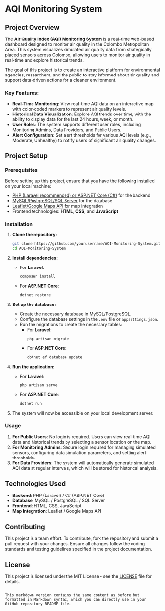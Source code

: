 # AQI Monitoring System

## Project Overview
The **Air Quality Index (AQI) Monitoring System** is a real-time web-based dashboard designed to monitor air quality in the Colombo Metropolitan Area. This system visualizes simulated air quality data from strategically placed sensors across Colombo, allowing users to monitor air quality in real-time and explore historical trends. 

The goal of this project is to create an interactive platform for environmental agencies, researchers, and the public to stay informed about air quality and support data-driven actions for a cleaner environment.

### Key Features:
- **Real-Time Monitoring**: View real-time AQI data on an interactive map with color-coded markers to represent air quality levels.
- **Historical Data Visualization**: Explore AQI trends over time, with the ability to display data for the last 24 hours, week, or month.
- **User Roles**: The system supports different user roles, including Monitoring Admins, Data Providers, and Public Users.
- **Alert Configuration**: Set alert thresholds for various AQI levels (e.g., Moderate, Unhealthy) to notify users of significant air quality changes.

## Project Setup

### Prerequisites
Before setting up this project, ensure that you have the following installed on your local machine:

- [PHP (Laravel recommended) or ASP.NET Core (C#)](https://www.php.net/) for the backend
- [MySQL/PostgreSQL/SQL Server](https://www.mysql.com/) for the database
- [Leaflet/Google Maps API](https://leafletjs.com/) for map integration
- Frontend technologies: **HTML**, **CSS**, and **JavaScript**

### Installation

1. **Clone the repository:**
   ```bash
   git clone https://github.com/yourusername/AQI-Monitoring-System.git
   cd AQI-Monitoring-System
   ```

2. **Install dependencies:**
   - For **Laravel**: 
     ```bash
     composer install
     ```
   - For **ASP.NET Core**:
     ```bash
     dotnet restore
     ```

3. **Set up the database:**
   - Create the necessary database in MySQL/PostgreSQL.
   - Configure the database settings in the `.env` file or `appsettings.json`.
   - Run the migrations to create the necessary tables:
     - For **Laravel**:
       ```bash
       php artisan migrate
       ```
     - For **ASP.NET Core**:
       ```bash
       dotnet ef database update
       ```

4. **Run the application:**
   - For **Laravel**:
     ```bash
     php artisan serve
     ```
   - For **ASP.NET Core**:
     ```bash
     dotnet run
     ```

5. The system will now be accessible on your local development server.

### Usage
1. **For Public Users**: No login is required. Users can view real-time AQI data and historical trends by selecting a sensor location on the map.
2. **For Monitoring Admins**: Secure login required for managing simulated sensors, configuring data simulation parameters, and setting alert thresholds.
3. **For Data Providers**: The system will automatically generate simulated AQI data at regular intervals, which will be stored for historical analysis.

## Technologies Used
- **Backend**: PHP (Laravel) / C# (ASP.NET Core)
- **Database**: MySQL / PostgreSQL / SQL Server
- **Frontend**: HTML, CSS, JavaScript
- **Map Integration**: Leaflet / Google Maps API

## Contributing
This project is a team effort. To contribute, fork the repository and submit a pull request with your changes. Ensure all changes follow the coding standards and testing guidelines specified in the project documentation.

## License
This project is licensed under the MIT License - see the [LICENSE](LICENSE) file for details.
```

This markdown version contains the same content as before but formatted in Markdown syntax, which you can directly use in your GitHub repository README file.
